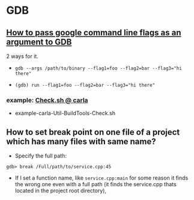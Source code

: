 # GDB

## [How to pass google command line flags as an argument to GDB](https://stackoverflow.com/questions/60444364/how-to-pass-google-command-line-flags-as-an-argument-to-gdb)

2 ways for it.
- `gdb --args /path/to/binary --flag1=foo --flag2=bar --flag3="hi there"`

- `(gdb) run --flag1=foo --flag2=bar --flag3="hi there"`

### example: [Check.sh @ carla](https://github.com/carla-simulator/carla/blob/master/Util/BuildTools/Check.sh)
- example-carla-Util-BuildTools-Check.sh

## How to set break point on one file of a project which has many files with same name?

* Specify the full path:
```
gdb> break /Full/path/to/service.cpp:45
```


* If I set a function name, like `service.cpp:main` for some reason it finds the wrong one even with a full path (it finds the service.cpp thats located in the project root directory),

